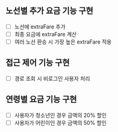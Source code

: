 ## 노선별 추가 요금 기능 구현
- [ ] 노선에 extraFare 추가
- [ ] 최종 요금에 extraFare 계산
- [ ] 여러 노선 환승 시 가장 높은 extraFare 적용

## 접근 제어 기능 구현
- [ ] 경로 조회 시 비로그인 사용자 처리

## 연령별 요금 기능 구현
- [ ] 사용자가 청소년인 경우 금액의 20% 할인
- [ ] 사용자가 어린이인 경우 금액의 50% 할인